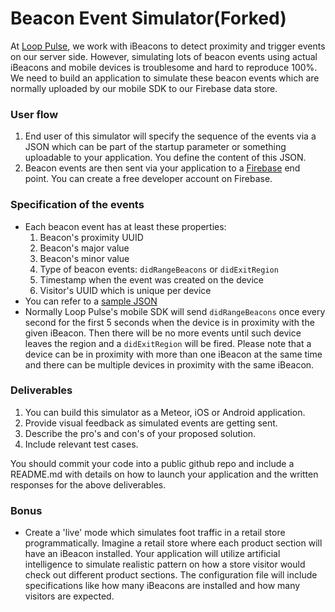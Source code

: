 Beacon Event Simulator(Forked)
======================

At [Loop Pulse](http://www.looppulse.com), we work with iBeacons to detect proximity and trigger events on our server side. However, simulating lots of beacon events using actual iBeacons and mobile devices is troublesome and hard to reproduce 100%. We need to build an application to simulate these beacon events which are normally uploaded by our mobile SDK to our Firebase data store.

### User flow
  1. End user of this simulator will specify the sequence of the events via a JSON which can be part of the startup parameter or something uploadable to your application. You define the content of this JSON.
  2. Beacon events are then sent via your application to a [Firebase](https://www.firebase.com/account/) end point. You can create a free developer account on Firebase.

### Specification of the events
  * Each beacon event has at least these properties:
    1. Beacon's proximity UUID
    2. Beacon's major value
    3. Beacon's minor value
    4. Type of beacon events: `didRangeBeacons` or `didExitRegion`
    5. Timestamp when the event was created on the device
    6. Visitor's UUID which is unique per device
  * You can refer to a [sample JSON](sample_beacon_event.json)
  * Normally Loop Pulse's mobile SDK will send `didRangeBeacons` once every second for the first 5 seconds when the device is in proximity with the given iBeacon. Then there will be no more events until such device leaves the region and a `didExitRegion` will be fired. Please note that a device can be in proximity with more than one iBeacon at the same time and there can be multiple devices in proximity with the same iBeacon.
   
### Deliverables
  1. You can build this simulator as a Meteor, iOS or Android application.
  2. Provide visual feedback as simulated events are getting sent.
  3. Describe the pro's and con's of your proposed solution.
  4. Include relevant test cases.

You should commit your code into a public github repo and include a README.md with details on how to launch your application and the written responses for the above deliverables.
  
### Bonus
  * Create a 'live' mode which simulates foot traffic in a retail store programmatically. Imagine a retail store where each product section will have an iBeacon installed. Your application will utilize artificial intelligence to simulate realistic pattern on how a store visitor would check out different product sections. The configuration file will include specifications like how many iBeacons are installed and how many visitors are expected. 
